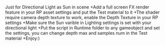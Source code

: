 Just for Directional Light as Sun in scene
+Add a full screen FX render feature in your RP asset settings and put the Test material to it
+The shader require camera depth texture to work, enable the Depth Texture in your RP settings
+Make sure the Sun varible in Lighting settings is set with your directional light
+Put the script in Runtime folder to any gameobject and set the settings, you can change depth max and samples num in the Test material
+Enjoy:)
